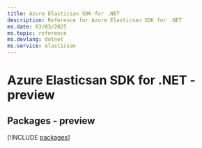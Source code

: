 ```yaml
---
title: Azure Elasticsan SDK for .NET
description: Reference for Azure Elasticsan SDK for .NET
ms.date: 03/03/2025
ms.topic: reference
ms.devlang: dotnet
ms.service: elasticsan
---
```

# Azure Elasticsan SDK for .NET - preview
## Packages - preview
[!INCLUDE [packages](elasticsan-index.md)]